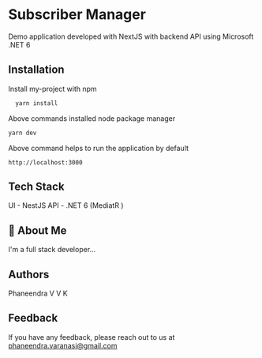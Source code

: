 
# Subscriber Manager

Demo application developed with NextJS with backend API using Microsoft  .NET 6




## Installation

Install my-project with npm

```bash
  yarn install
```
Above commands installed node package manager
```bash
yarn dev
```
Above command helps to run the application by default 
```
http://localhost:3000
```
## Tech Stack
UI - NestJS
API - .NET 6 (MediatR )

    
## 🚀 About Me
I'm a full stack developer...


## Authors

Phaneendra V V K


## Feedback

If you have any feedback, please reach out to us at phaneendra.varanasi@gmail.com

